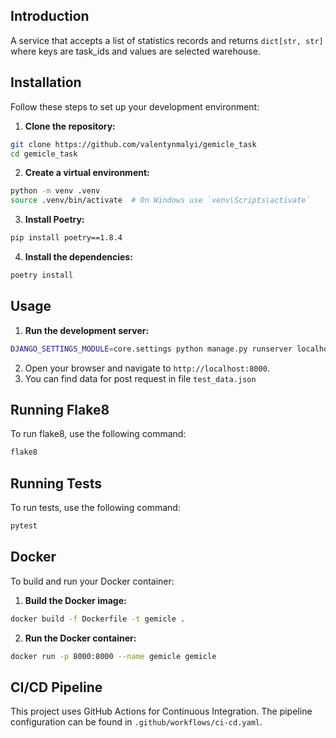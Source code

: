 ## Introduction

A service that accepts a list of statistics records and returns `dict[str, str]` 
where keys are task_ids and values are selected warehouse.

## Installation

Follow these steps to set up your development environment:

1. **Clone the repository:**

```bash
git clone https://github.com/valentynmalyi/gemicle_task
cd gemicle_task
```

2. **Create a virtual environment:**

```bash
python -m venv .venv
source .venv/bin/activate  # On Windows use `venv\Scripts\activate`
```

3. **Install Poetry:**

```bash
pip install poetry==1.8.4
```

4. **Install the dependencies:**

```bash
poetry install
```

## Usage

1. **Run the development server:**

```bash
DJANGO_SETTINGS_MODULE=core.settings python manage.py runserver localhost:8000
```

2. Open your browser and navigate to `http://localhost:8000`.
3. You can find data for post request in file `test_data.json`

## Running Flake8

To run flake8, use the following command:

```bash
flake8
```

## Running Tests

To run tests, use the following command:

```bash
pytest
```

## Docker

To build and run your Docker container:

1. **Build the Docker image:**

```bash
docker build -f Dockerfile -t gemicle .
```

2. **Run the Docker container:**

```bash
docker run -p 8000:8000 --name gemicle gemicle
```

## CI/CD Pipeline

This project uses GitHub Actions for Continuous Integration.
The pipeline configuration can be found in `.github/workflows/ci-cd.yaml`.
